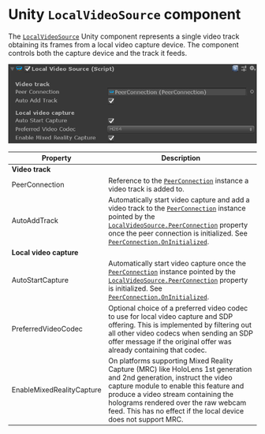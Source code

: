 # Unity `LocalVideoSource` component

The [`LocalVideoSource`](xref:Microsoft.MixedReality.WebRTC.Unity.LocalVideoSource) Unity component represents a single video track obtaining its frames from a local video capture device. The component controls both the capture device and the track it feeds.

![The LocalVideoSource Unity component](unity-localvideosource.png)

| Property | Description |
|---|---|
| **Video track** | |
| PeerConnection | Reference to the [`PeerConnection`](xref:Microsoft.MixedReality.WebRTC.Unity.PeerConnection) instance a video track is added to. |
| AutoAddTrack | Automatically start video capture and add a video track to the [`PeerConnection`](xref:Microsoft.MixedReality.WebRTC.Unity.PeerConnection) instance pointed by the [`LocalVideoSource.PeerConnection`](xref:Microsoft.MixedReality.WebRTC.Unity.LocalVideoSource.PeerConnection) property once the peer connection is initialized. See [`PeerConnection.OnInitialized`](xref:Microsoft.MixedReality.WebRTC.Unity.PeerConnection.OnInitialized). |
| **Local video capture** | |
| AutoStartCapture | Automatically start video capture once the [`PeerConnection`](xref:Microsoft.MixedReality.WebRTC.Unity.PeerConnection) instance pointed by the [`LocalVideoSource.PeerConnection`](xref:Microsoft.MixedReality.WebRTC.Unity.LocalVideoSource.PeerConnection) property is initialized. See [`PeerConnection.OnInitialized`](xref:Microsoft.MixedReality.WebRTC.Unity.PeerConnection.OnInitialized). |
| PreferredVideoCodec | Optional choice of a preferred video codec to use for local video capture and SDP offering. This is implemented by filtering out all other video codecs when sending an SDP offer message if the original offer was already containing that codec. |
| EnableMixedRealityCapture | On platforms supporting Mixed Reality Capture (MRC) like HoloLens 1st generation and 2nd generation, instruct the video capture module to enable this feature and produce a video stream containing the holograms rendered over the raw webcam feed. This has no effect if the local device does not support MRC. |